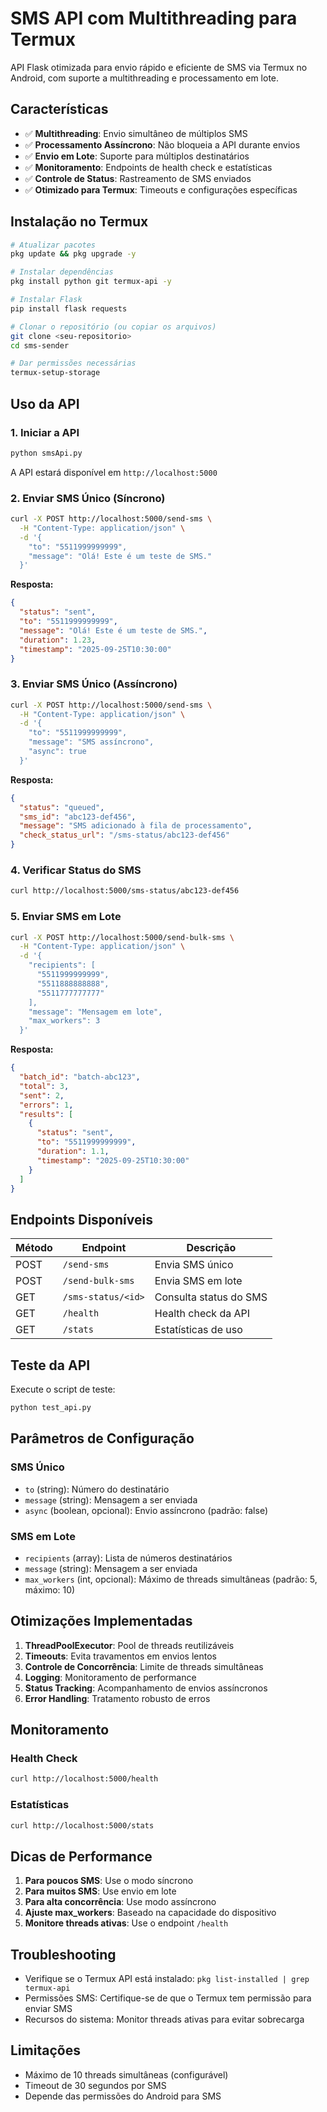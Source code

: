 # SMS API com Multithreading para Termux

API Flask otimizada para envio rápido e eficiente de SMS via Termux no Android, com suporte a multithreading e processamento em lote.

## Características

- ✅ **Multithreading**: Envio simultâneo de múltiplos SMS
- ✅ **Processamento Assíncrono**: Não bloqueia a API durante envios
- ✅ **Envio em Lote**: Suporte para múltiplos destinatários
- ✅ **Monitoramento**: Endpoints de health check e estatísticas
- ✅ **Controle de Status**: Rastreamento de SMS enviados
- ✅ **Otimizado para Termux**: Timeouts e configurações específicas

## Instalação no Termux

```bash
# Atualizar pacotes
pkg update && pkg upgrade -y

# Instalar dependências
pkg install python git termux-api -y

# Instalar Flask
pip install flask requests

# Clonar o repositório (ou copiar os arquivos)
git clone <seu-repositorio>
cd sms-sender

# Dar permissões necessárias
termux-setup-storage
```

## Uso da API

### 1. Iniciar a API

```bash
python smsApi.py
```

A API estará disponível em `http://localhost:5000`

### 2. Enviar SMS Único (Síncrono)

```bash
curl -X POST http://localhost:5000/send-sms \
  -H "Content-Type: application/json" \
  -d '{
    "to": "5511999999999",
    "message": "Olá! Este é um teste de SMS."
  }'
```

**Resposta:**
```json
{
  "status": "sent",
  "to": "5511999999999",
  "message": "Olá! Este é um teste de SMS.",
  "duration": 1.23,
  "timestamp": "2025-09-25T10:30:00"
}
```

### 3. Enviar SMS Único (Assíncrono)

```bash
curl -X POST http://localhost:5000/send-sms \
  -H "Content-Type: application/json" \
  -d '{
    "to": "5511999999999",
    "message": "SMS assíncrono",
    "async": true
  }'
```

**Resposta:**
```json
{
  "status": "queued",
  "sms_id": "abc123-def456",
  "message": "SMS adicionado à fila de processamento",
  "check_status_url": "/sms-status/abc123-def456"
}
```

### 4. Verificar Status do SMS

```bash
curl http://localhost:5000/sms-status/abc123-def456
```

### 5. Enviar SMS em Lote

```bash
curl -X POST http://localhost:5000/send-bulk-sms \
  -H "Content-Type: application/json" \
  -d '{
    "recipients": [
      "5511999999999",
      "5511888888888",
      "5511777777777"
    ],
    "message": "Mensagem em lote",
    "max_workers": 3
  }'
```

**Resposta:**
```json
{
  "batch_id": "batch-abc123",
  "total": 3,
  "sent": 2,
  "errors": 1,
  "results": [
    {
      "status": "sent",
      "to": "5511999999999",
      "duration": 1.1,
      "timestamp": "2025-09-25T10:30:00"
    }
  ]
}
```

## Endpoints Disponíveis

| Método | Endpoint | Descrição |
|--------|----------|-----------|
| POST | `/send-sms` | Envia SMS único |
| POST | `/send-bulk-sms` | Envia SMS em lote |
| GET | `/sms-status/<id>` | Consulta status do SMS |
| GET | `/health` | Health check da API |
| GET | `/stats` | Estatísticas de uso |

## Teste da API

Execute o script de teste:

```bash
python test_api.py
```

## Parâmetros de Configuração

### SMS Único
- `to` (string): Número do destinatário
- `message` (string): Mensagem a ser enviada
- `async` (boolean, opcional): Envio assíncrono (padrão: false)

### SMS em Lote
- `recipients` (array): Lista de números destinatários
- `message` (string): Mensagem a ser enviada
- `max_workers` (int, opcional): Máximo de threads simultâneas (padrão: 5, máximo: 10)

## Otimizações Implementadas

1. **ThreadPoolExecutor**: Pool de threads reutilizáveis
2. **Timeouts**: Evita travamentos em envios lentos
3. **Controle de Concorrência**: Limite de threads simultâneas
4. **Logging**: Monitoramento de performance
5. **Status Tracking**: Acompanhamento de envios assíncronos
6. **Error Handling**: Tratamento robusto de erros

## Monitoramento

### Health Check
```bash
curl http://localhost:5000/health
```

### Estatísticas
```bash
curl http://localhost:5000/stats
```

## Dicas de Performance

1. **Para poucos SMS**: Use o modo síncrono
2. **Para muitos SMS**: Use envio em lote
3. **Para alta concorrência**: Use modo assíncrono
4. **Ajuste max_workers**: Baseado na capacidade do dispositivo
5. **Monitore threads ativas**: Use o endpoint `/health`

## Troubleshooting

- Verifique se o Termux API está instalado: `pkg list-installed | grep termux-api`
- Permissões SMS: Certifique-se de que o Termux tem permissão para enviar SMS
- Recursos do sistema: Monitor threads ativas para evitar sobrecarga

## Limitações

- Máximo de 10 threads simultâneas (configurável)
- Timeout de 30 segundos por SMS
- Depende das permissões do Android para SMS